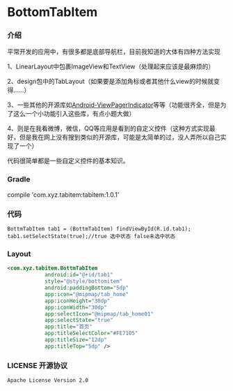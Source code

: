 # BottomTabItem

### 介绍
平常开发的应用中，有很多都是底部导航栏，目前我知道的大体有四种方法实现

1、LinearLayout中包裹ImageView和TextView（处理起来应该是最麻烦的）

2、design包中的TabLayout（如果要是添加角标或者其他什么view的时候就变得……）

3、一些其他的开源库如[Android-ViewPagerIndicator](https://github.com/JakeWharton/ViewPagerIndicator)等等（功能很齐全，但是为了这么一个小功能引入这些库，有点小题大做）

4、则是在我看微博，微信，QQ等应用是看到的自定义控件（这种方式实现最好，但是我在网上没有搜到类似的开源库，可能是太简单的过，没人弄所以自己实现了一个）

代码很简单都是一些自定义控件的基本知识。

### Gradle
compile 'com.xyz.tabitem:tabitem:1.0.1'

### 代码
```
BottmTabItem tab1 = (BottmTabItem) findViewById(R.id.tab1);
tab1.setSelectState(true);//true 选中状态 false未选中状态

```

### Layout
``` xml
<com.xyz.tabitem.BottmTabItem
            android:id="@+id/tab1"
            style="@style/bottomitem"
            android:paddingBottom="5dp"
            app:icon="@mipmap/tab_home"
            app:iconHeight="30dp"
            app:iconWidth="30dp"
            app:selectIcon="@mipmap/tab_home01"
            app:selectState="true"
            app:title="首页"
            app:titleSelectColor="#FE7105"
            app:titleSize="12dp"
            app:titleTop="5dp" />
```

### LICENSE 开源协议

    Apache License Version 2.0
